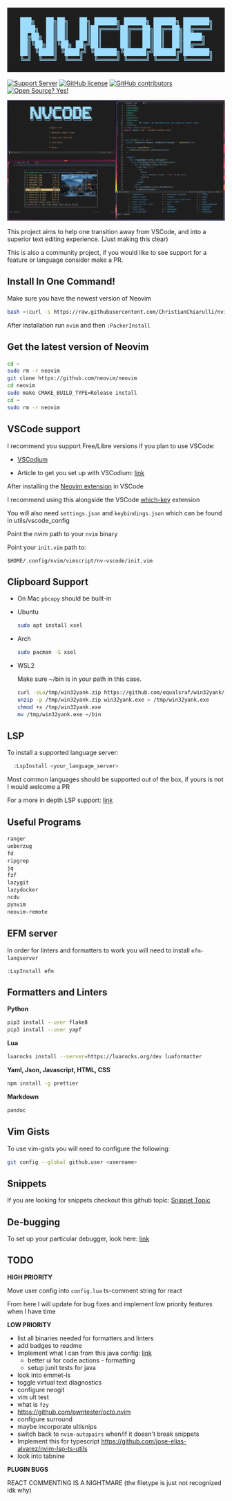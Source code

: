 ![NVCode Logo](./utils/media/nvcode_logo.png)

[![Support Server](https://img.shields.io/discord/591914197219016707.svg?color=7289da&label=AtMachine&logo=discord&style=flat-square)](https://discord.gg/Xb9B4Ny)
[![GitHub license](https://img.shields.io/github/license/Naereen/StrapDown.js.svg)](https://github.com/ChristianChiarulli/nvcode/blob/master/LICENSE)
[![GitHub contributors](https://img.shields.io/github/contributors/Naereen/StrapDown.js.svg)](https://github.com/ChristianChiarulli/nvcode/graphs/contributors)
[![Open Source? Yes!](https://badgen.net/badge/Open%20Source%20%3F/Yes%21/blue?icon=github)](https://github.com/Naereen/badges/)




![NVCode Demo](./utils/media/demo.png)

This project aims to help one transition away from VSCode, and into a superior text editing experience. (Just making this clear)

This is also a community project, if you would like to see support for a feature or language consider make a PR.

## Install In One Command!

Make sure you have the newest version of Neovim

``` bash
bash <(curl -s https://raw.githubusercontent.com/ChristianChiarulli/nvim/master/utils/installer/install.sh)
```

After installation run `nvim` and then `:PackerInstall`

## Get the latest version of Neovim

```bash
cd ~
sudo rm -r neovim
git clone https://github.com/neovim/neovim
cd neovim
sudo make CMAKE_BUILD_TYPE=Release install
cd ~
sudo rm -r neovim
```

## VSCode support

I recommend you support Free/Libre versions if you plan to use VSCode:

- [VSCodium](https://vscodium.com/)

- Article to get you set up with VSCodium: [link](https://www.chrisatmachine.com/Neovim/22-vscodium-neovim/) 

After installing the [Neovim
extension](https://github.com/asvetliakov/vscode-neovim) in VSCode

I recommend using this alongside the VSCode
[which-key](https://github.com/VSpaceCode/vscode-which-key) extension

You will also need `settings.json` and `keybindings.json` which can be
found in utils/vscode\_config

Point the nvim path to your `nvim` binary

Point your `init.vim` path to:

``` vim
$HOME/.config/nvim/vimscript/nv-vscode/init.vim
```

## Clipboard Support

- On Mac `pbcopy` should be built-in

- Ubuntu

    ```bash
    sudo apt install xsel
    ```

- Arch

    ```bash
    sudo pacman -S xsel
    ```

- WSL2

    Make sure ~/bin is in your path in this case.
    
    ```bash
    curl -sLo/tmp/win32yank.zip https://github.com/equalsraf/win32yank/releases/download/v0.0.4/win32yank-x64.zip
    unzip -p /tmp/win32yank.zip win32yank.exe > /tmp/win32yank.exe
    chmod +x /tmp/win32yank.exe
    mv /tmp/win32yank.exe ~/bin
    ```

## LSP

To install a supported language server:

``` bash
  :LspInstall <your_language_server>
```

Most common languages should be supported out of the box, if yours is not I would welcome a PR

For a more in depth LSP support:
[link](https://github.com/neovim/nvim-lspconfig/blob/master/CONFIG.md)

## Useful Programs

``` bash
ranger
ueberzug
fd
ripgrep
jq
fzf
lazygit
lazydocker
ncdu
pynvim
neovim-remote
```

## EFM server

In order for linters and formatters to work you will need to install
`efm-langserver`

```vim
:LspInstall efm
```

## Formatters and Linters

**Python**

``` bash
pip3 install --user flake8
pip3 install --user yapf
```

**Lua**

``` bash
luarocks install --server=https://luarocks.org/dev luaformatter
```

**Yaml, Json, Javascript, HTML, CSS**

``` bash
npm install -g prettier
```

**Markdown**

``` bash
pandoc
```

## Vim Gists

To use vim-gists you will need to configure the following:

``` bash
git config --global github.user <username>
```

## Snippets

If you are looking for snippets checkout this github topic: [Snippet
Topic](https://github.com/topics/vscode-snippets)

## De-bugging

To set up your particular debugger, look here:
[link](https://github.com/mfussenegger/nvim-dap/wiki/Debug-Adapter-installation)

## TODO

**HIGH PRIORITY**

Move user config into `config.lua` ts-comment string for react

From here I will update for bug fixes and implement low priority
features when I have time

**LOW PRIORITY**

- list all binaries needed for formatters and linters
- add badges to readme
- Implement what I can from this java config:
  [link](https://github.com/mfussenegger/nvim-jdtls/wiki/Sample-Configurations)
  - better ui for code actions - formatting
  - setup junit tests for java
- look into emmet-ls
- toggle virtual text diagnostics
- configure neogit
- vim ult test
- what is `fzy`
- https://github.com/pwntester/octo.nvim
- configure surround
- maybe incorporate ultisnips
- switch back to `nvim-autopairs` when/if it doesn't break snippets 
- Implement this for typescript https://github.com/jose-elias-alvarez/nvim-lsp-ts-utils
- look into tabnine


**PLUGIN BUGS**

REACT COMMENTING IS A NIGHTMARE (the filetype is just not recognized idk why)
